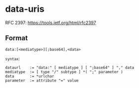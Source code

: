# data-uris

RFC 2397: <https://tools.ietf.org/html/rfc2397>

## Format

    data:[<mediatype>][;base64],<data>

`syntax`: 

    dataurl    := "data:" [ mediatype ] [ ";base64" ] "," data
    mediatype  := [ type "/" subtype ] *( ";" parameter )
    data       := *urlchar
    parameter  := attribute "=" value
